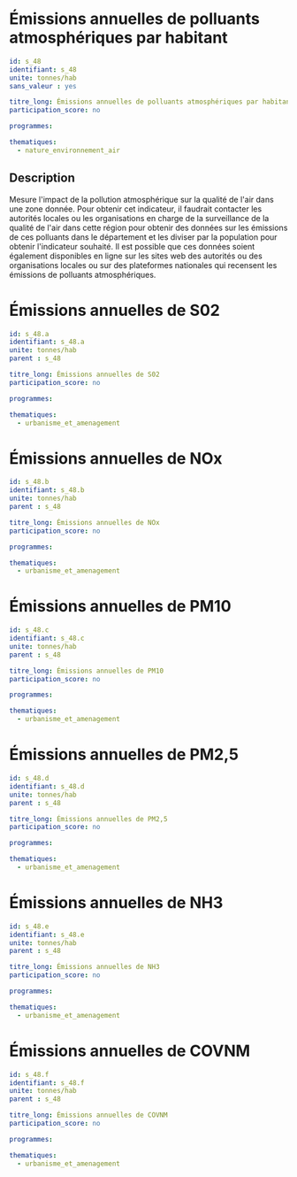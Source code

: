 
# Émissions annuelles de polluants atmosphériques par habitant
```yaml
id: s_48
identifiant: s_48
unite: tonnes/hab
sans_valeur : yes

titre_long: Émissions annuelles de polluants atmosphériques par habitant
participation_score: no

programmes:

thematiques:
  - nature_environnement_air
```
## Description
Mesure l'impact de la pollution atmosphérique sur la qualité de l'air dans une zone donnée. Pour obtenir cet indicateur, il faudrait contacter les autorités locales ou les organisations en charge de la surveillance de la qualité de l'air dans cette région pour obtenir des données sur les émissions de ces polluants dans le département et les diviser par la population pour obtenir l'indicateur souhaité. Il est possible que ces données soient également disponibles en ligne sur les sites web des autorités ou des organisations locales ou sur des plateformes nationales qui recensent les émissions de polluants atmosphériques.

# Émissions annuelles de S02
```yaml
id: s_48.a
identifiant: s_48.a
unite: tonnes/hab
parent : s_48

titre_long: Émissions annuelles de S02
participation_score: no

programmes:

thematiques:
  - urbanisme_et_amenagement
```
# Émissions annuelles de NOx
```yaml
id: s_48.b
identifiant: s_48.b
unite: tonnes/hab
parent : s_48

titre_long: Émissions annuelles de NOx
participation_score: no

programmes:

thematiques:
  - urbanisme_et_amenagement
```
# Émissions annuelles de PM10
```yaml
id: s_48.c
identifiant: s_48.c
unite: tonnes/hab
parent : s_48

titre_long: Émissions annuelles de PM10
participation_score: no

programmes:

thematiques:
  - urbanisme_et_amenagement
```
# Émissions annuelles de PM2,5
```yaml
id: s_48.d
identifiant: s_48.d
unite: tonnes/hab
parent : s_48

titre_long: Émissions annuelles de PM2,5
participation_score: no

programmes:

thematiques:
  - urbanisme_et_amenagement
```
# Émissions annuelles de NH3
```yaml
id: s_48.e
identifiant: s_48.e
unite: tonnes/hab
parent : s_48

titre_long: Émissions annuelles de NH3
participation_score: no

programmes:

thematiques:
  - urbanisme_et_amenagement
```
# Émissions annuelles de COVNM
```yaml
id: s_48.f
identifiant: s_48.f
unite: tonnes/hab
parent : s_48

titre_long: Émissions annuelles de COVNM
participation_score: no

programmes:

thematiques:
  - urbanisme_et_amenagement
```
